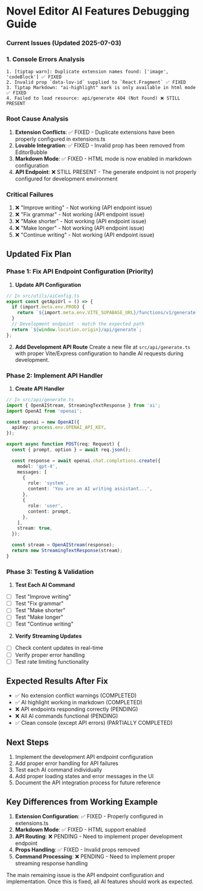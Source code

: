 # Novel Editor AI Features Debugging Guide

### Current Issues (Updated 2025-07-03)

### 1. Console Errors Analysis
```
1. [tiptap warn]: Duplicate extension names found: ['image', 'codeBlock'] ✅ FIXED
2. Invalid prop `data-lov-id` supplied to `React.Fragment` ✅ FIXED
3. Tiptap Markdown: "ai-highlight" mark is only available in html mode ✅ FIXED
4. Failed to load resource: api/generate 404 (Not Found) ❌ STILL PRESENT
```

### Root Cause Analysis
1. **Extension Conflicts**: ✅ FIXED - Duplicate extensions have been properly configured in extensions.ts
2. **Lovable Integration**: ✅ FIXED - Invalid prop has been removed from EditorBubble
3. **Markdown Mode**: ✅ FIXED - HTML mode is now enabled in markdown configuration
4. **API Endpoint**: ❌ STILL PRESENT - The generate endpoint is not properly configured for development environment

### Critical Failures
1. ❌ "Improve writing" - Not working (API endpoint issue)
2. ❌ "Fix grammar" - Not working (API endpoint issue)
3. ❌ "Make shorter" - Not working (API endpoint issue)
4. ❌ "Make longer" - Not working (API endpoint issue)
5. ❌ "Continue writing" - Not working (API endpoint issue)

## Updated Fix Plan

### Phase 1: Fix API Endpoint Configuration (Priority)
1. **Update API Configuration**
```typescript
// In src/utils/aiConfig.ts
export const getApiUrl = () => {
  if (import.meta.env.PROD) {
    return `${import.meta.env.VITE_SUPABASE_URL}/functions/v1/generate`;
  }
  // Development endpoint - match the expected path
  return `${window.location.origin}/api/generate`;
};
```

2. **Add Development API Route**
Create a new file at `src/api/generate.ts` with proper Vite/Express configuration to handle AI requests during development.

### Phase 2: Implement API Handler
1. **Create API Handler**
```typescript
// In src/api/generate.ts
import { OpenAIStream, StreamingTextResponse } from 'ai';
import OpenAI from 'openai';

const openai = new OpenAI({
  apiKey: process.env.OPENAI_API_KEY,
});

export async function POST(req: Request) {
  const { prompt, option } = await req.json();

  const response = await openai.chat.completions.create({
    model: 'gpt-4',
    messages: [
      {
        role: 'system',
        content: 'You are an AI writing assistant...',
      },
      {
        role: 'user',
        content: prompt,
      },
    ],
    stream: true,
  });

  const stream = OpenAIStream(response);
  return new StreamingTextResponse(stream);
}
```

### Phase 3: Testing & Validation
1. **Test Each AI Command**
- [ ] Test "Improve writing"
- [ ] Test "Fix grammar"
- [ ] Test "Make shorter"
- [ ] Test "Make longer"
- [ ] Test "Continue writing"

2. **Verify Streaming Updates**
- [ ] Check content updates in real-time
- [ ] Verify proper error handling
- [ ] Test rate limiting functionality

## Expected Results After Fix
- ✅ No extension conflict warnings (COMPLETED)
- ✅ AI highlight working in markdown (COMPLETED)
- ❌ API endpoints responding correctly (PENDING)
- ❌ All AI commands functional (PENDING)
- ✅ Clean console (except API errors) (PARTIALLY COMPLETED)

## Next Steps
1. Implement the development API endpoint configuration
2. Add proper error handling for API failures
3. Test each AI command individually
4. Add proper loading states and error messages in the UI
5. Document the API integration process for future reference

## Key Differences from Working Example
1. **Extension Configuration**: ✅ FIXED - Properly configured in extensions.ts
2. **Markdown Mode**: ✅ FIXED - HTML support enabled
3. **API Routing**: ❌ PENDING - Need to implement proper development endpoint
4. **Props Handling**: ✅ FIXED - Invalid props removed
5. **Command Processing**: ❌ PENDING - Need to implement proper streaming response handling

The main remaining issue is the API endpoint configuration and implementation. Once this is fixed, all AI features should work as expected.
